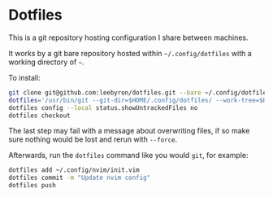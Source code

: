 # Dotfiles

This is a git repository hosting configuration I share between machines.

It works by a git bare repository hosted within `~/.config/dotfiles` with
a working directory of `~`.

To install:

```sh
git clone git@github.com:leebyron/dotfiles.git --bare ~/.config/dotfiles
dotfiles='/usr/bin/git --git-dir=$HOME/.config/dotfiles/ --work-tree=$HOME'
dotfiles config --local status.showUntrackedFiles no
dotfiles checkout
```

The last step may fail with a message about overwriting files, if so make sure
nothing would be lost and rerun with `--force`.

Afterwards, run the `dotfiles` command like you would `git`, for example:

```sh
dotfiles add ~/.config/nvim/init.vim
dotfiles commit -m "Update nvim config"
dotfiles push
```
